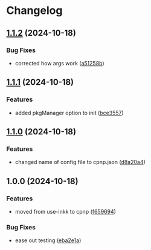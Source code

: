 # Changelog

## [1.1.2](https://github.com/lagz0ne/cpnp/compare/v1.1.1...v1.1.2) (2024-10-18)


### Bug Fixes

* corrected how args work ([a51258b](https://github.com/lagz0ne/cpnp/commit/a51258b91bdec2809ea38aca332269a9c501022a))

## [1.1.1](https://github.com/lagz0ne/cpnp/compare/v1.1.0...v1.1.1) (2024-10-18)


### Features

* added pkgManager option to init ([bce3557](https://github.com/lagz0ne/cpnp/commit/bce355782d3f3e46ff2a3424d6c7a0217b5fbbc6))

## [1.1.0](https://github.com/lagz0ne/cpnp/compare/v1.0.0...v1.1.0) (2024-10-18)


### Features

* changed name of config file to cpnp.json ([d8a20a4](https://github.com/lagz0ne/cpnp/commit/d8a20a4b6a7313d95a793a416ed1b5247784a185))

## 1.0.0 (2024-10-18)


### Features

* moved from use-inkk to cpnp ([f659694](https://github.com/lagz0ne/cpnp/commit/f65969466899b83347a1d5a0ced3d1e483acdb6a))


### Bug Fixes

* ease out testing ([eba2e1a](https://github.com/lagz0ne/cpnp/commit/eba2e1ac801c1f4572b03bd300d63353c9c19650))
